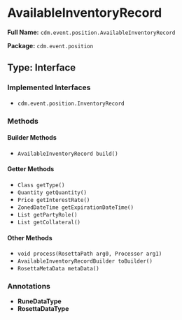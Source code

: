 # AvailableInventoryRecord

**Full Name:** `cdm.event.position.AvailableInventoryRecord`

**Package:** `cdm.event.position`

## Type: Interface

### Implemented Interfaces

- `cdm.event.position.InventoryRecord`

### Methods

#### Builder Methods

- `AvailableInventoryRecord build()`

#### Getter Methods

- `Class getType()`
- `Quantity getQuantity()`
- `Price getInterestRate()`
- `ZonedDateTime getExpirationDateTime()`
- `List getPartyRole()`
- `List getCollateral()`

#### Other Methods

- `void process(RosettaPath arg0, Processor arg1)`
- `AvailableInventoryRecordBuilder toBuilder()`
- `RosettaMetaData metaData()`

### Annotations

- **RuneDataType**
- **RosettaDataType**

